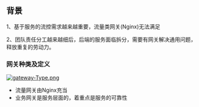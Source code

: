 ## 背景

1、基于服务的流控需求越来越重要，流量类网关(Nginx)无法满足

2、团队责任分工越来越细后，后端的服务面临拆分，需要有网关解决通用问题，释放重复的劳动力。


### 网关种类及定义

[![gateway-Type.png](https://i.postimg.cc/501qCmsz/gateway-Type.png)](https://postimg.cc/gwSZ93Fc)

+ 流量网关由Nginx充当
+ 业务网关是服务层面的，着重点是服务的可靠性